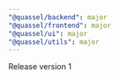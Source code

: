 ```yaml
---
"@quassel/backend": major
"@quassel/frontend": major
"@quassel/ui": major
"@quassel/utils": major
---
```


Release version 1
